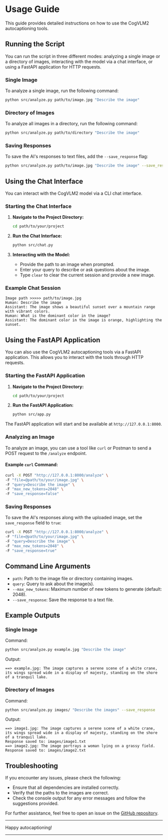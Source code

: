 # Usage Guide

This guide provides detailed instructions on how to use the CogVLM2 autocaptioning tools.

## Running the Script

You can run the script in three different modes: analyzing a single image or a directory of images, interacting with the model via a chat interface, or using a FastAPI application for HTTP requests.

### Single Image

To analyze a single image, run the following command:

```sh
python src/analyze.py path/to/image.jpg "Describe the image"
```

### Directory of Images

To analyze all images in a directory, run the following command:

```sh
python src/analyze.py path/to/directory "Describe the image"
```

### Saving Responses

To save the AI's responses to text files, add the `--save_response` flag:

```sh
python src/analyze.py path/to/image.jpg "Describe the image" --save_response
```

## Using the Chat Interface

You can interact with the CogVLM2 model via a CLI chat interface.

### Starting the Chat Interface

1. **Navigate to the Project Directory:**
    ```sh
    cd path/to/your/project
    ```

2. **Run the Chat Interface:**
    ```sh
    python src/chat.py
    ```

3. **Interacting with the Model:**

   - Provide the path to an image when prompted.
   - Enter your query to describe or ask questions about the image.
   - Type `clear` to clear the current session and provide a new image.

### Example Chat Session

```
Image path >>>>> path/to/image.jpg
Human: Describe the image
Assistant: The image shows a beautiful sunset over a mountain range with vibrant colors.
Human: What is the dominant color in the image?
Assistant: The dominant color in the image is orange, highlighting the sunset.
```

## Using the FastAPI Application

You can also use the CogVLM2 autocaptioning tools via a FastAPI application. This allows you to interact with the tools through HTTP requests.

### Starting the FastAPI Application

1. **Navigate to the Project Directory:**
    ```sh
    cd path/to/your/project
    ```

2. **Run the FastAPI Application:**
    ```sh
    python src/app.py
    ```

The FastAPI application will start and be available at `http://127.0.0.1:8000`.

### Analyzing an Image

To analyze an image, you can use a tool like `curl` or Postman to send a POST request to the `/analyze` endpoint.

#### Example `curl` Command:

```sh
curl -X POST "http://127.0.0.1:8000/analyze" \
-F "file=@path/to/your/image.jpg" \
-F "query=Describe the image" \
-F "max_new_tokens=2048" \
-F "save_response=false"
```

### Saving Responses

To save the AI's responses along with the uploaded image, set the `save_response` field to `true`:

```sh
curl -X POST "http://127.0.0.1:8000/analyze" \
-F "file=@path/to/your/image.jpg" \
-F "query=Describe the image" \
-F "max_new_tokens=2048" \
-F "save_response=true"
```

## Command Line Arguments

- `path`: Path to the image file or directory containing images.
- `query`: Query to ask about the image(s).
- `--max_new_tokens`: Maximum number of new tokens to generate (default: 2048).
- `--save_response`: Save the response to a text file.

## Example Outputs

### Single Image

Command:

```sh
python src/analyze.py example.jpg "Describe the image"
```

Output:

```
==> example.jpg: The image captures a serene scene of a white crane, its wings spread wide in a display of majesty, standing on the shore of a tranquil lake.
```

### Directory of Images

Command:

```sh
python src/analyze.py images/ "Describe the images" --save_response
```

Output:

```
==> image1.jpg: The image captures a serene scene of a white crane, its wings spread wide in a display of majesty, standing on the shore of a tranquil lake.
Response saved to: images/image1.txt
==> image2.jpg: The image portrays a woman lying on a grassy field.
Response saved to: images/image2.txt
```

## Troubleshooting

If you encounter any issues, please check the following:

- Ensure that all dependencies are installed correctly.
- Verify that the paths to the images are correct.
- Check the console output for any error messages and follow the suggestions provided.

For further assistance, feel free to open an issue on the [GitHub repository](https://github.com/your-repo-url/issues).

---

Happy autocaptioning!

---